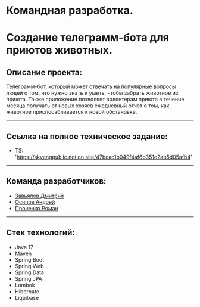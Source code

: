 # Командная разработка. 
# Создание телеграмм-бота для приютов животных.

## Описание проекта:
Телеграмм-бот, который может отвечать на популярные вопросы людей о том, что нужно знать и уметь, чтобы забрать животное из приюта.
Также приложение позволяет волонтерам приюта в течение месяца получать от новых хозяев ежедневный отчет о том, как животное приспосабливается к новой обстановке. 

---

## Ссылка на полное техническое задание:
* ТЗ: 'https://skyengpublic.notion.site/47bcac1b049f4af6b351e2ab5d05afb4'

---

## Команда разработчиков:
* [Завьялов Дмитрий]('https://github.com/Jokeproofee')
* [Осипов Андрей]('https://github.com/zikitstart')
* [Проценко Роман]('https://github.com/DeafMist')

---

## Стек технологий:
* Java 17
* Maven
* Spring Boot
* Spring Web
* Spring Data
* Spring JPA
* Lombok
* Hibernate
* Liquibase
